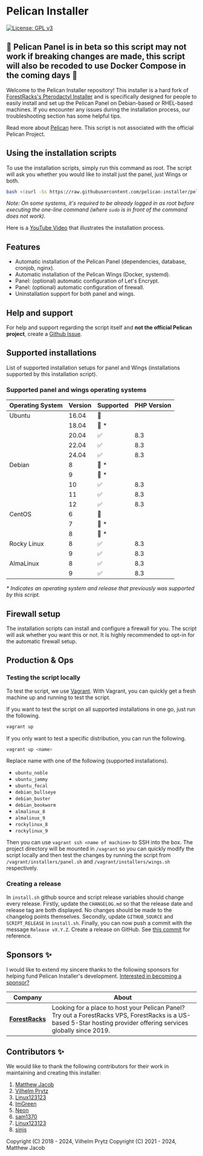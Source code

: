 # Pelican Installer

[![License: GPL v3](https://img.shields.io/github/license/pelican-installer/pelican-installer)](LICENSE.md)

## :construction: Pelican Panel is in beta so this script may not work if breaking changes are made, this script will also be recoded to use Docker Compose in the coming days :construction:

Welcome to the Pelican Installer repository! This installer is a hard fork of [ForestRacks's Pterodactyl Installer](https://github.com/ForestRacks/PteroInstaller) and is specifically designed for people to easily install and set up the Pelican Panel on Debian-based or RHEL-based machines. If you encounter any issues during the installation process, our troubleshooting section has some helpful tips.

Read more about [Pelican](https://pelican.dev/) here. This script is not associated with the official Pelican Project.

## Using the installation scripts

To use the installation scripts, simply run this command as root. The script will ask you whether you would like to install just the panel, just Wings or both.

```bash
bash <(curl -Ss https://raw.githubusercontent.com/pelican-installer/pelican-installer/Production/install.sh || wget -O - https://raw.githubusercontent.com/pelican-installer/pelican-installer/Production/install.sh) auto
```

_Note: On some systems, it's required to be already logged in as root before executing the one-line command (where `sudo` is in front of the command does not work)._

Here is a [YouTube Video](https://www.youtube.com/watch?v=E8UJhyUFoHM) that illustrates the installation process.

## Features

- Automatic installation of the Pelican Panel (dependencies, database, cronjob, nginx).
- Automatic installation of the Pelican Wings (Docker, systemd).
- Panel: (optional) automatic configuration of Let's Encrypt.
- Panel: (optional) automatic configuration of firewall.
- Uninstallation support for both panel and wings.

## Help and support

For help and support regarding the script itself and **not the official Pelican project**, create a [Github Issue](https://github.com/pelican-installer/pelican-installer/issues).

## Supported installations

List of supported installation setups for panel and Wings (installations supported by this installation script).

### Supported panel and wings operating systems

| Operating System | Version | Supported          | PHP Version |
| ---------------- | ------- | ------------------ | ----------- |
| Ubuntu           | 16.04   | :red_circle:       |             |
|                  | 18.04   | :red_circle: \*    |             |
|                  | 20.04   | :white_check_mark: | 8.3         |
|                  | 22.04   | :white_check_mark: | 8.3         |
|                  | 24.04   | :white_check_mark: | 8.3         |
| Debian           | 8       | :red_circle: \*    |             |
|                  | 9       | :red_circle: \*    |             |
|                  | 10      | :white_check_mark: | 8.3         |
|                  | 11      | :white_check_mark: | 8.3         |
|                  | 12      | :white_check_mark: | 8.3         |
| CentOS           | 6       | :red_circle:       |             |
|                  | 7       | :red_circle: \*    |             |
|                  | 8       | :red_circle: \*    |             |
| Rocky Linux      | 8       | :white_check_mark: | 8.3         |
|                  | 9       | :white_check_mark: | 8.3         |
| AlmaLinux        | 8       | :white_check_mark: | 8.3         |
|                  | 9       | :white_check_mark: | 8.3         |

_\* Indicates an operating system and release that previously was supported by this script._

## Firewall setup

The installation scripts can install and configure a firewall for you. The script will ask whether you want this or not. It is highly recommended to opt-in for the automatic firewall setup.

## Production & Ops

### Testing the script locally

To test the script, we use [Vagrant](https://www.vagrantup.com). With Vagrant, you can quickly get a fresh machine up and running to test the script.

If you want to test the script on all supported installations in one go, just run the following.

```bash
vagrant up
```

If you only want to test a specific distribution, you can run the following.

```bash
vagrant up <name>
```

Replace name with one of the following (supported installations).

- `ubuntu_noble`
- `ubuntu_jammy`
- `ubuntu_focal`
- `debian_bullseye`
- `debian_buster`
- `debian_bookworm`
- `almalinux_8`
- `almalinux_9`
- `rockylinux_8`
- `rockylinux_9`

Then you can use `vagrant ssh <name of machine>` to SSH into the box. The project directory will be mounted in `/vagrant` so you can quickly modify the script locally and then test the changes by running the script from `/vagrant/installers/panel.sh` and `/vagrant/installers/wings.sh` respectively.

### Creating a release

In `install.sh` github source and script release variables should change every release. Firstly, update the `CHANGELOG.md` so that the release date and release tag are both displayed. No changes should be made to the changelog points themselves. Secondly, update `GITHUB_SOURCE` and `SCRIPT_RELEASE` in `install.sh`. Finally, you can now push a commit with the message `Release vX.Y.Z`. Create a release on GitHub. See [this commit](https://github.com/pelican-installer/pelican-installer/commit/90aaae10785f1032fdf90b216a4a8d8ca64e6d44) for reference.


## Sponsors ✨

I would like to extend my sincere thanks to the following sponsors for helping fund Pelican Installer's development.
[Interested in becoming a sponsor?](mailto:me@matthew.expert)

| Company                                                   | About                                                                                                                                                                                                                                           |
|-----------------------------------------------------------|-------------------------------------------------------------------------------------------------------------------------------------------------------------------------------------------------------------------------------------------------|
| [**ForestRacks**](https://forestracks.com/vps)  | Looking for a place to host your Pelican Panel? Try out a ForestRacks VPS, ForestRacks is a US-based 5-Star hosting provider offering services globally since 2019. |

## Contributors ✨

We would like to thank the following contributors for their work in maintaining and creating this installer:
1) [Matthew Jacob](https://github.com/Zinidia)
2) [Vilhelm Prytz](https://github.com/vilhelmprytz)
3) [Linux123123](https://github.com/Linux123123)
4) [ImGreen](https://github.com/GreenDiscord)
5) [Neon](https://github.com/DeveloperNeon)
6) [sam1370](https://github.com/sam1370)
7) [Linux123123](https://github.com/Linux123123)
8) [sinjs](https://github.com/sinjs)

Copyright (C) 2018 - 2024, Vilhelm Prytz
Copyright (C) 2021 - 2024, Matthew Jacob
